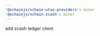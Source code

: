 ```yaml
---
'@xchainjs/xchain-utxo-providers': minor
'@xchainjs/xchain-zcash': minor
---
```


add zcash ledger client
